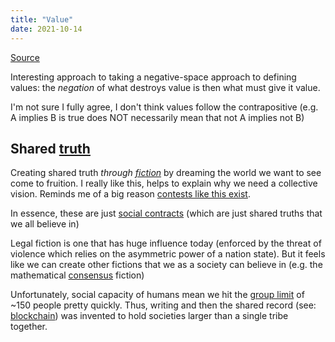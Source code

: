 ```yaml
---
title: "Value"
date: 2021-10-14
---
```


[Source](https://kernel.community/en/learn/module-1/value)

Interesting approach to taking a negative-space approach to defining values: the *negation* of what destroys value is then what must give it value.

I'm not sure I fully agree, I don't think values follow the contrapositive (e.g. A implies B is true does NOT necessarily mean that not A implies not B)

## Shared [truth](thoughts/truth.md)
Creating shared truth *through [fiction](thoughts/fiction.md)* by dreaming the world we want to see come to fruition. I really like this, helps to explain why we need a collective vision. Reminds me of a big reason [contests like this exist](https://medium.com/@yishan/solarpunk-art-contest-2021-da9474c9722e).

In essence, these are just [social contracts](thoughts/social%20contracts.md) (which are just shared truths that we all believe in)

Legal fiction is one that has huge influence today (enforced by the threat of violence which relies on the asymmetric power of a nation state). But it feels like we can create other fictions that we as a society can believe in (e.g. the mathematical [consensus](thoughts/consensus.md) fiction)

Unfortunately, social capacity of humans mean we hit the [group limit](thoughts/group%20limits.md) of ~150 people pretty quickly. Thus, writing and then the shared record (see: [blockchain](thoughts/blockchain.md)) was invented to hold societies larger than a single tribe together.

